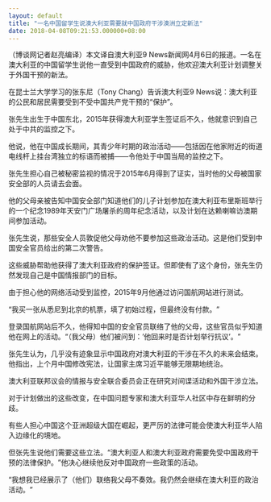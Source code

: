 ```yaml
---
layout: default
title: "一名中国留学生说澳大利亚需要就中国政府干涉澳洲立定新法"
date: 2018-04-08T09:21:53.000000+08:00
---
```


（博谈网记者赵亮编译）本文译自澳大利亚9 News新闻网4月6日的报道。一名在澳大利亚的中国留学生说他一直受到中国政府的威胁，他欢迎澳大利亚计划调整关于外国干预的新法。

在昆士兰大学学习的张东尼（Tony Chang）告诉澳大利亚9 News说：澳大利亚的公民和居民需要受到不受中国共产党干预的‌‌“保护‌‌”。

张先生出生于中国东北，2015年获得澳大利亚学生签证后不久，他就意识到自己处于中共的监控之下。

他说，他在中国成长期间，其青少年时期的政治活动——包括因在他家附近的街道电线杆上挂台湾独立的标语而被捕——令他处于中国当局的监控之下。

张先生担心自己被秘密监视的情况于2015年6月得到了证实，当时他的父母被国家安全部的人员请去会面。

他的父母亲被告知中国安全部门知道他们的儿子计划参加在澳大利亚布里斯班举行的一个纪念1989年天安门广场屠杀的周年纪念活动，以及计划在达赖喇嘛访澳期间参加活动。

张先生说，那些安全人员敦促他父母劝他不要参加这些政治活动。这是他们受到中国安全官员给出的第二次警告。

这些威胁帮助他获得了澳大利亚政府的保护签证。但即使有了这个身份，张先生仍然发现自己是中国情报部门的目标。

由于担心他的网络活动受到监控，2015年9月他通过访问国航网站进行测试。

‌‌“我买一张从悉尼到北京的机票，填了初始过程，但最终没有付款。‌‌”

登录国航网站后不久，他得知中国的安全官员联络了他的父母，这些官员似乎知道他在网上的活动。‌‌“（我父母）他们被问到：’他回来时是否计划举行抗议’。‌‌”

张先生认为，几乎没有迹象显示中国政府对澳大利亚的干涉在不久的未来会结束。他指出，上个月中国修改宪法，让国家主席习近平能够无限期地统治。

澳大利亚联邦议会的情报与安全联合委员会正在研究对间谍活动和外国干涉立法。

对于计划做出的这些改变，在中国问题专家和澳大利亚华人社区中存在鲜明的分歧。

有些人担心中国这个亚洲超级大国在崛起，更严厉的法律可能会使澳大利亚华人陷入边缘化的境地。

但张先生说他们需要这些立法。‌‌“澳大利亚人和澳大利亚政府需要免受中国政府干预的法律保护。‌‌”他决心继续他反对中国政府一些政策的活动。

‌‌“我想我已经展示了（他们）联络我父母不奏效。我仍然会继续在澳大利亚的政治活动。‌‌”

